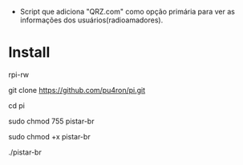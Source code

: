 
* Script que adiciona "QRZ.com" como opção primária para ver as informações dos usuários(radioamadores).

# Install

rpi-rw

git clone https://github.com/pu4ron/pi.git

cd pi

sudo chmod 755 pistar-br

sudo chmod +x pistar-br

./pistar-br
